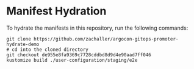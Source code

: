 # Manifest Hydration

To hydrate the manifests in this repository, run the following commands:

```shell
git clone https://github.com/zachaller/argocon-gitops-promoter-hydrate-demo
# cd into the cloned directory
git checkout de955e8fa9369c7728cddbd8d9d4e90aad7ff046
kustomize build ./user-configuration/staging/e2e
```
